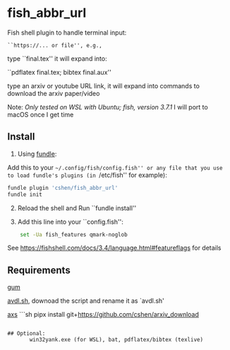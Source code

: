 # fish_abbr_url

Fish shell plugin to handle terminal input:

    ``https://... or file'', e.g.,

type ``final.tex''  it will expand into:
 
``pdflatex final.tex; bibtex final.aux''

type an arxiv or youtube URL link, it will expand into commands to download the arxiv paper/video


Note: *Only tested on WSL with Ubuntu; fish, version 3.7.1*
I will port to macOS once I get time

## Install
1. Using [fundle](https://github.com/danhper/fundle):

Add this to your ``~/.config/fish/config.fish''
 or any file that you use to load fundle's plugins (in ``/etc/fish'' for example):
```sh
fundle plugin 'cshen/fish_abbr_url'
fundle init
``` 

2. Reload the shell and Run ``fundle install''

3. Add this line into your ``config.fish'': 
```sh
    set -Ua fish_features qmark-noglob
```
See https://fishshell.com/docs/3.4/language.html#featureflags for details


## Requirements

[gum](https://github.com/charmbracelet/gum)
       
[avdl.sh](https://github.com/he2a/av-dl), downoad the script and rename it as `avdl.sh'
       
[axs](https://github.com/cshen/arxiv_download) 
            ```sh
            pipx install git+https://github.com/cshen/arxiv_download
```

## Optional:
       win32yank.exe (for WSL), bat, pdflatex/bibtex (texlive)



